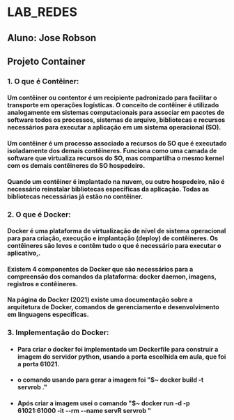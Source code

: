 # LAB_REDES 

## Aluno: Jose Robson

## **Projeto Container**

### 1. O que é Contêiner:
#### Um contêiner ou contentor  é um recipiente padronizado para facilitar o transporte em operações logísticas.  O conceito de contêiner é utilizado analogamente em sistemas computacionais para associar em pacotes de software todos os processos, sistemas de arquivo, bibliotecas e recursos necessários para executar a aplicação em um sistema operacional (SO). 

#### Um contêiner é um processo associado a recursos do SO que é executado isoladamente dos demais contêineres.  Funciona como uma camada de software que virtualiza recursos do SO, mas compartilha o mesmo kernel com os demais contêineres do SO hospedeiro.

#### Quando um contêiner é implantado na nuvem, ou outro hospedeiro, não é necessário reinstalar bibliotecas específicas da aplicação. Todas as bibliotecas necessárias já estão no contêiner.

### 2. O que é Docker:

#### Docker é uma plataforma de virtualização de nível de sistema operacional  para para criação, execução e implantação (deploy) de contêineres. Os contêineres são leves e contêm tudo o que é necessário para executar o aplicativo,.

#### Existem 4 componentes do Docker que são necessários para a compreensão dos comandos da plataforma: docker daemon, imagens, registros e contêineres.

#### Na página do Docker (2021) existe uma documentação sobre a arquitetura de Docker, comandos de gerenciamento e desenvolvimento em linguagens específicas.


### 3. Implementação do Docker:
 * #### Para criar o docker foi implementado um Dockerfile para construir a imagem do servidor python, usando a porta escolhida em aula, que foi a porta 61021.
 * #### o comando usando para gerar a imagem foi "$~ docker build -t servrob ."
 * #### Após criar a imagem usei o comando  "$~ docker run -d -p 61021:61000 -it --rm --name servR servrob "

